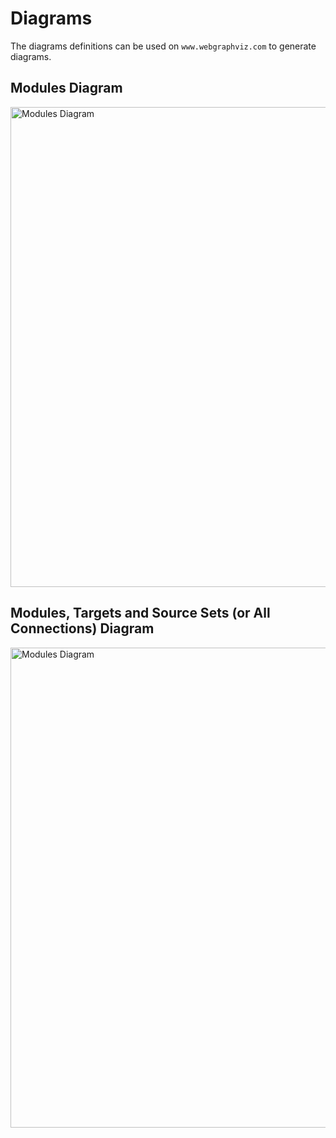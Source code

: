 # Diagrams

The diagrams definitions can be used on `www.webgraphviz.com` to generate diagrams.

## Modules Diagram

<img
    src="https://raw.githubusercontent.com/funttastic/universal_kotlin/development/resources/architecture/diagram/graphviz/images/modules.svg?sanitize=true"
    alt="Modules Diagram"
    width="1024"
    height="768"
/>

## Modules, Targets and Source Sets (or All Connections) Diagram

<img
    src="https://raw.githubusercontent.com/funttastic/universal_kotlin/development/resources/architecture/diagram/graphviz/images/all.svg?sanitize=true"
    alt="Modules Diagram"
    width="1024"
    height="768"
/>
